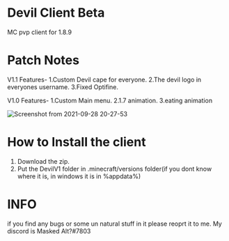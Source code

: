 # Devil Client Beta
MC pvp client for 1.8.9


# Patch Notes
V1.1 Features-
          1.Custom Devil cape for everyone.
          2.The devil logo in everyones username.
          3.Fixed Optifine.
          
V1.0 Features-
          1.Custom Main menu.
          2.1.7 animation.
          3.eating animation

![Screenshot from 2021-09-28 20-27-53](https://user-images.githubusercontent.com/74668157/135113385-65366de3-df95-4e75-8bfb-c03860d3f84c.png)

# How to Install the client

1. Download the zip.
2. Put the DevilV1 folder in .minecraft/versions folder(if you dont know where it is, in windows it is in %appdata%)


# INFO
if you find any bugs or some un natural stuff in it please reoprt it to me.
My discord is Masked Alt?#7803

